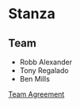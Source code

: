 # Stanza

## Team

- Robb Alexander
- Tony Regalado
- Ben Mills

[Team Agreement](./team-agreement.md)
